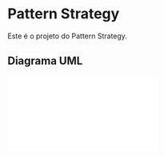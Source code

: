 # Pattern Strategy

Este é o projeto do Pattern Strategy.

## Diagrama UML

![UML do Strategy](assets/uml_pattern.pdf)